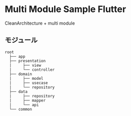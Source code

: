 # Multi Module Sample Flutter
CleanArchitecture + multi module

## モジュール

```
root
  ├── app
  ├── presentation
  |     ├── view
  |     └── controller
  ├── domain
  |     ├── model
  |     ├── usecase
  |     └── repository
  ├── data
  |     ├── repository
  |     ├── mapper
  |     └── api
  └── common
```
